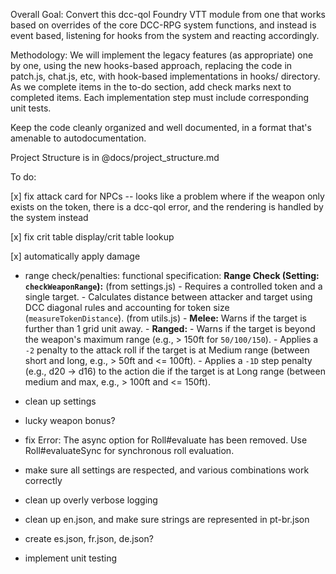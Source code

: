 Overall Goal:
Convert this dcc-qol Foundry VTT module from one that works based on overrides of the core DCC-RPG system functions, and instead is event based, listening for hooks from the system and reacting accordingly.

Methodology:
We will implement the legacy features (as appropriate) one by one, using the new hooks-based approach, replacing the code in patch.js, chat.js, etc, with hook-based implementations in hooks/ directory. As we complete items in the to-do section, add check marks next to completed items. Each implementation step must include corresponding unit tests.

Keep the code cleanly organized and well documented, in a format that's amenable to autodocumentation.

Project Structure is in @docs/project_structure.md

To do:

[x] fix attack card for NPCs -- looks like a problem where if the weapon only exists on the token, there is a dcc-qol error, and the rendering is handled by the system instead

[x] fix crit table display/crit table lookup

[x] automatically apply damage

-   range check/penalties:
    functional specification:
    **Range Check (Setting: `checkWeaponRange`):** (from settings.js) - Requires a controlled token and a single target. - Calculates distance between attacker and target using DCC diagonal rules and accounting for token size (`measureTokenDistance`). (from utils.js) - **Melee:** Warns if the target is further than 1 grid unit away. - **Ranged:** - Warns if the target is beyond the weapon's maximum range (e.g., > 150ft for `50/100/150`). - Applies a `-2` penalty to the attack roll if the target is at Medium range (between short and long, e.g., > 50ft and <= 100ft). - Applies a `-1D` step penalty (e.g., d20 -> d16) to the action die if the target is at Long range (between medium and max, e.g., > 100ft and <= 150ft).

-   clean up settings
-   lucky weapon bonus?
-   fix Error: The async option for Roll#evaluate has been removed. Use Roll#evaluateSync for synchronous roll evaluation.
-   make sure all settings are respected, and various combinations work correctly
-   clean up overly verbose logging
-   clean up en.json, and make sure strings are represented in pt-br.json
-   create es.json, fr.json, de.json?
-   implement unit testing
